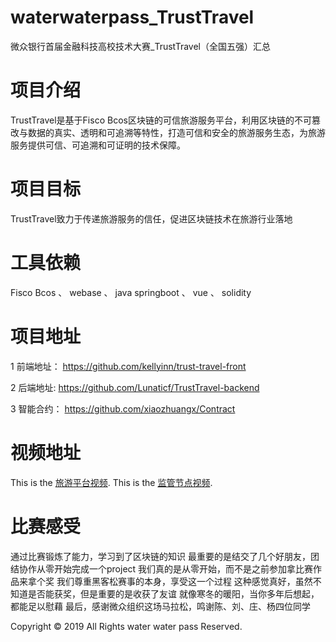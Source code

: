 # waterwaterpass_TrustTravel
微众银行首届金融科技高校技术大赛_TrustTravel（全国五强）汇总 

# 项目介绍
TrustTravel是基于Fisco Bcos区块链的可信旅游服务平台，利用区块链的不可篡改与数据的真实、透明和可追溯等特性，打造可信和安全的旅游服务生态，为旅游服务提供可信、可追溯和可证明的技术保障。

# 项目目标
TrustTravel致力于传递旅游服务的信任，促进区块链技术在旅游行业落地

# 工具依赖
Fisco Bcos  、 webase  、 java springboot 、 vue 、 solidity

# 项目地址

1 前端地址：
https://github.com/kellyinn/trust-travel-front

2 后端地址:
https://github.com/Lunaticf/TrustTravel-backend

3 智能合约：
https://github.com/xiaozhuangx/Contract

# 视频地址
This is the [旅游平台视频](https://v.youku.com/v_show/id_XNDMyOTczOTE1Mg==.html?spm=a2h3j.8428770.3416059.1 "With a Title"). 
This is the [监管节点视频](https://v.youku.com/v_show/id_XNDMzMTgzMTU0NA==.html?spm=a2h3j.8428770.3416059.1 "With a Title"). 



# 比赛感受

通过比赛锻炼了能力，学习到了区块链的知识
最重要的是结交了几个好朋友，团结协作从零开始完成一个project 我们真的是从零开始，而不是之前参加拿比赛作品来拿个奖 我们尊重黑客松赛事的本身，享受这一个过程 这种感觉真好，虽然不知道是否能获奖，但是重要的是收获了友谊 就像寒冬的暖阳，当你多年后想起，都能足以慰藉 最后，感谢微众组织这场马拉松，鸣谢陈、刘、庄、杨四位同学


Copyright © 2019 All Rights  water water pass Reserved. <br>


